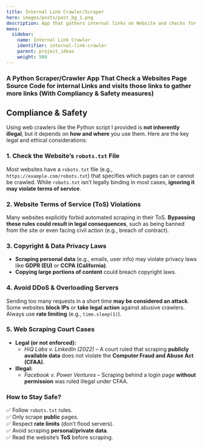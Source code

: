 ```yaml
---
title: Internal Link Crawler/Scraper
hero: images/posts/post_bg_1.png
description: App that gathers internal links on Website and checks for usable links
menu:
  sidebar:
    name: Internal Link Crawler
    identifier: internal-link-crawler
    parent: project_ideas
    weight: 500
---
```


### A Python Scraper/Crawler App That Check a Websites Page Source Code for internal Links and visits those links to gather more links (With Compliancy & Safety measures)

## Compliance & Safety 

Using web crawlers like the Python script I provided is **not inherently illegal**, but it depends on **how and where** you use them. Here are the key legal and ethical considerations:

### **1. Check the Website’s `robots.txt` File**

Most websites have a `robots.txt` file (e.g., `https://example.com/robots.txt`) that specifies which pages can or cannot be crawled. While `robots.txt` isn’t legally binding in most cases, **ignoring it may violate terms of service**.

### **2. Website Terms of Service (ToS) Violations**

Many websites explicitly forbid automated scraping in their ToS. **Bypassing these rules could result in legal consequences**, such as being banned from the site or even facing civil action (e.g., breach of contract).

### **3. Copyright & Data Privacy Laws**

- **Scraping personal data** (e.g., emails, user info) may violate privacy laws like **GDPR (EU)** or **CCPA (California)**.
- **Copying large portions of content** could breach copyright laws.

### **4. Avoid DDoS & Overloading Servers**

Sending too many requests in a short time **may be considered an attack**. Some websites **block IPs** or **take legal action** against abusive crawlers. Always use **rate limiting** (e.g., `time.sleep(1)`).

### **5. Web Scraping Court Cases**

- **Legal (or not enforced):**
    - _HiQ Labs v. LinkedIn (2022)_ – A court ruled that scraping **publicly available data** does not violate the **Computer Fraud and Abuse Act (CFAA)**.
- **Illegal:**
    - _Facebook v. Power Ventures_ – Scraping behind a login page **without permission** was ruled illegal under CFAA.

### **How to Stay Safe?**

✅ Follow `robots.txt` rules.  
✅ Only scrape **public** pages.  
✅ Respect **rate limits** (don’t flood servers).  
✅ Avoid scraping **personal/private data**.  
✅ Read the website’s **ToS** before scraping.
